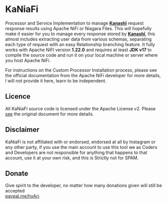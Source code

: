 # KaNiaFi
Processor and Service Implementation to manage **[Kanashī](https://github.com/hxAri/Kanashi)** request response results using Apache NiFi or Niagara Files. This will hopefully make it easier for you to manage every response stored by **[Kanashī](https://github.com/hxAri/Kanashi)**, this almost includes extracting user data from various schemas, separating each type of request with an easy Relationship branching feature. It fully works with Apache NiFI version **1.22.0** and requires at least **JDK v17** to compile the source code and run it on your local machine or server where you host Apache NiFi.

For instructions on the Custom Processor Installation process, please see the official documentation from the Apache NiFi developer for more details, I will not provide it here, learn to be independent.

## Licence
All KaNiaFi source code is licensed under the Apache License v2. Please [see](https://www.apache.org/licenses/LICENSE-2.0) the original document for more details.

## Disclaimer
KaNiaFi is not affiliated with or endorsed, endorsed at all by Instagram or any other party, if you use the main account to use this tool we as Coders and Developers are not responsible for anything that happens to that account, use it at your own risk, and this is Strictly not for SPAM.

## Donate
Give spirit to the developer, no matter how many donations given will still be accepted<br/>
[paypal.me/hxAri](https://paypal.me/hxAri).